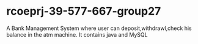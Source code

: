 # rcoeprj-39-577-667-group27
 A Bank Management System where user can deposit,withdrawl,check his balance in the atm machine. It contains java and MySQL

